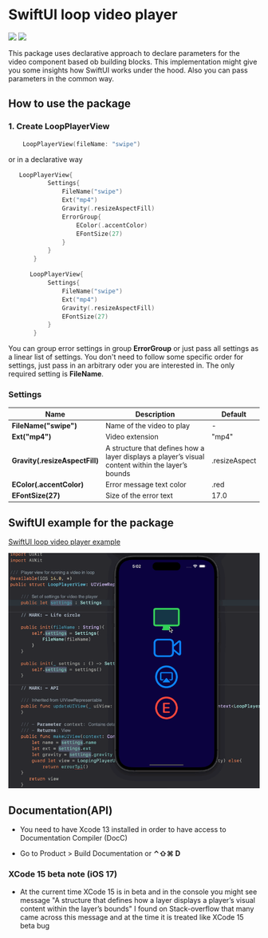 # SwiftUI loop video player

[![](https://img.shields.io/endpoint?url=https%3A%2F%2Fswiftpackageindex.com%2Fapi%2Fpackages%2FThe-Igor%2Fswiftui-loop-videoplayer%2Fbadge%3Ftype%3Dswift-versions)](https://swiftpackageindex.com/The-Igor/swiftui-loop-videoplayer)
[![](https://img.shields.io/endpoint?url=https%3A%2F%2Fswiftpackageindex.com%2Fapi%2Fpackages%2FThe-Igor%2Fswiftui-loop-videoplayer%2Fbadge%3Ftype%3Dplatforms)](https://swiftpackageindex.com/The-Igor/swiftui-loop-videoplayer)

This package uses declarative approach to declare parameters for the video component based ob building blocks. This implementation might give you some insights how SwiftUI works under the hood. Also you can pass parameters in the common way.

## How to use the package
### 1. Create LoopPlayerView

```swift
    LoopPlayerView(fileName: "swipe")    
```

   or in a declarative way
   
 ```swift
    LoopPlayerView{
            Settings{
                FileName("swipe")
                Ext("mp4")
                Gravity(.resizeAspectFill)
                ErrorGroup{
                    EColor(.accentColor)
                    EFontSize(27)
                }
            }
        }   
``` 
          
 ```swift            
       LoopPlayerView{
            Settings{
                FileName("swipe")
                Ext("mp4")
                Gravity(.resizeAspectFill)
                EFontSize(27)                  
            }
        } 
```  
You can group error settings in group **ErrorGroup** or just pass all settings as a linear list of settings. You don't need to follow some specific order for settings, just pass in an arbitrary oder you are interested in. The only required setting is **FileName**.

### Settings

| Name | Description | Default |
| --- | --- |  --- | 
|**FileName("swipe")**| Name of the video to play| - |
|**Ext("mp4")**| Video extension | "mp4" |
|**Gravity(.resizeAspectFill)**| A structure that defines how a layer displays a player’s visual content within the layer’s bounds | .resizeAspect |
|**EColor(.accentColor)**| Error message text color| .red |
|**EFontSize(27)**| Size of the error text | 17.0 |

## SwiftUI example for the package
[ SwiftUI loop video player example](https://github.com/The-Igor/swiftui-loop-videoplayer-example)

  ![The concept](https://github.com/The-Igor/swiftui-loop-videoplayer-example/blob/main/swiftui-loop-videoplayer-example/img/swiftui.gif)

## Documentation(API)
- You need to have Xcode 13 installed in order to have access to Documentation Compiler (DocC)

- Go to Product > Build Documentation or **⌃⇧⌘ D**

### XCode 15 beta note (iOS 17)

- At the current time XCode 15 is in beta and in the console you might see message "A structure that defines how a layer displays a player’s visual content within the layer’s bounds" I found on Stack-overflow that many came across this message and at the time it is treated like XCode 15 beta bug
